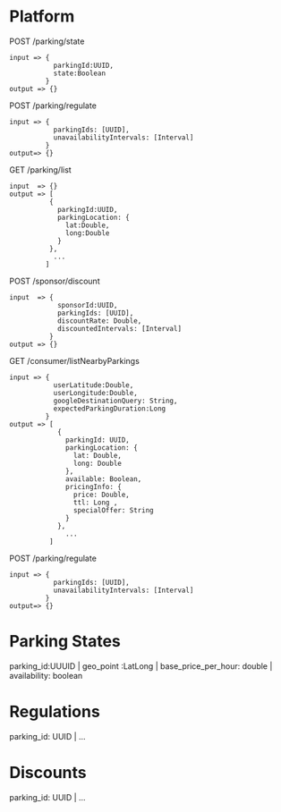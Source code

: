 Platform
========


POST /parking/state     

    input => {
               parkingId:UUID,
               state:Boolean
             }  
    output => {}


POST /parking/regulate  

    input => {
               parkingIds: [UUID],
               unavailabilityIntervals: [Interval]
             }
    output=> {}

GET  /parking/list

    input  => {}
    output => [
              {
                parkingId:UUID,
                parkingLocation: {
                  lat:Double,
                  long:Double
                }
              },
               ...
             ]

POST /sponsor/discount

    input  => {
                sponsorId:UUID,
                parkingIds: [UUID],
                discountRate: Double,
                discountedIntervals: [Interval]
              }
    output => {}

GET /consumer/listNearbyParkings      

    input => {
               userLatitude:Double,
               userLongitude:Double,
               googleDestinationQuery: String,
               expectedParkingDuration:Long
             }
    output => [
                {
                  parkingId: UUID,
                  parkingLocation: {
                    lat: Double,
                    long: Double
                  },
                  available: Boolean,
                  pricingInfo: {
                    price: Double,
                    ttl: Long ,
                    specialOffer: String
                  }
                },
                  ...
              ]

POST /parking/regulate   

    input => {
               parkingIds: [UUID],
               unavailabilityIntervals: [Interval]
             }
    output=> {}



Parking States
===============

parking_id:UUUID | geo_point :LatLong | base_price_per_hour: double | availability: boolean


Regulations
===========
parking_id: UUID | ...


Discounts
=========

parking_id: UUID | ...
